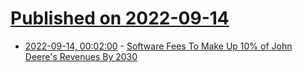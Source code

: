 # [Published on 2022-09-14](index.md)

* [2022-09-14, 00:02:00](https://tech.slashdot.org/story/22/09/13/225210/software-fees-to-make-up-10-of-john-deeres-revenues-by-2030?utm_source=rss1.0mainlinkanon&utm_medium=feed) - [Software Fees To Make Up 10% of John Deere's Revenues By 2030](https://tech.slashdot.org/story/22/09/13/225210/software-fees-to-make-up-10-of-john-deeres-revenues-by-2030?utm_source=rss1.0mainlinkanon&utm_medium=feed)
